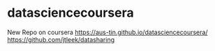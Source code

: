 # datasciencecoursera
New Repo on coursera
https://aus-tin.github.io/datasciencecoursera/
https://github.com/jtleek/datasharing
